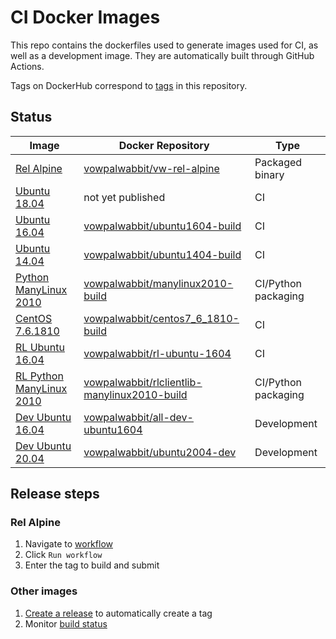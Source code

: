 # CI Docker Images

This repo contains the dockerfiles used to generate images used for CI, as well as a development image. They are automatically built through GitHub Actions.

Tags on DockerHub correspond to [tags](https://github.com/VowpalWabbit/docker-images/tags) in this repository.

## Status

| Image | Docker Repository | Type |
|---|---|---|
| [Rel Alpine](./vowpal_wabbit/vw-rel-alpine.Dockerfile) | [vowpalwabbit/vw-rel-alpine](https://hub.docker.com/r/vowpalwabbit/vw-rel-alpine) |  Packaged binary |
| [Ubuntu 18.04](./vowpal_wabbit/ubuntu1804-build.Dockerfile) | not yet published |  CI |
| [Ubuntu 16.04](./vowpal_wabbit/ubuntu1604-build.Dockerfile) | [vowpalwabbit/ubuntu1604-build](https://hub.docker.com/r/vowpalwabbit/ubuntu1604-build) |  CI |
| [Ubuntu 14.04](./vowpal_wabbit/ubuntu1404-build.Dockerfile) | [vowpalwabbit/ubuntu1404-build](https://hub.docker.com/r/vowpalwabbit/ubuntu1404-build) |  CI |
| [Python ManyLinux 2010](./vowpal_wabbit/manylinux-2010/manylinux2010-build.Dockerfile) | [vowpalwabbit/manylinux2010-build](https://hub.docker.com/r/vowpalwabbit/manylinux2010-build) |  CI/Python packaging |
| [CentOS 7.6.1810](./vowpal_wabbit/centos7_6_1810-build.Dockerfile) | [vowpalwabbit/centos7_6_1810-build](https://hub.docker.com/r/vowpalwabbit/centos7_6_1810-build)  |  CI |
| [RL Ubuntu 16.04](./reinforcement_learning/ubuntu1604-build.Dockerfile) | [vowpalwabbit/rl-ubuntu-1604](https://hub.docker.com/r/vowpalwabbit/rl-ubuntu-1604)  |  CI |
| [RL Python ManyLinux 2010](./reinforcement_learning/manylinux-2010/rlclientlib-manylinux2010-build.Dockerfile) | [vowpalwabbit/rlclientlib-manylinux2010-build](https://hub.docker.com/r/vowpalwabbit/rlclientlib-manylinux2010-build)  |  CI/Python packaging |
| [Dev Ubuntu 16.04](./development/ubuntu1604-dev.Dockerfile) | [vowpalwabbit/all-dev-ubuntu1604](https://hub.docker.com/r/vowpalwabbit/all-dev-ubuntu1604) |  Development |
| [Dev Ubuntu 20.04](./development/ubuntu1604-dev.Dockerfile) | [vowpalwabbit/ubuntu2004-dev](https://hub.docker.com/r/vowpalwabbit/ubuntu2004-dev) |  Development |


## Release steps

### Rel Alpine

1. Navigate to [workflow](https://github.com/VowpalWabbit/docker-images/actions/workflows/build_deploy_release.yml)
2. Click `Run workflow`
3. Enter the tag to build and submit

### Other images
1. [Create a release](https://github.com/VowpalWabbit/docker-images/releases/new) to automatically create a tag
2. Monitor [build status](https://github.com/VowpalWabbit/docker-images/actions/workflows/build_deploy_latest.yml)